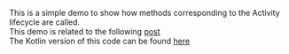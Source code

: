 This is a simple demo to show how methods corresponding to the Activity lifecycle are called.  
This demo is related to the following [post](http://mobiledevhub.com/2017/11/18/android-fundamentals-activity-lifecycle/)    
The Kotlin version of this code can be found [here](https://github.com/MChehab94/Activity-Lifecycle-Kotlin)
